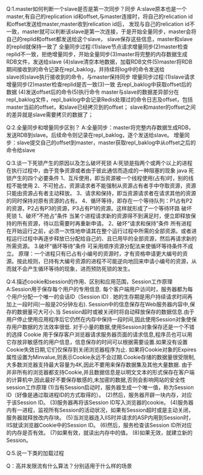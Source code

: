 Q:1.master如何判断一个slave是否是第一次同步？同步
A:slave原本也是一个master,有自己的replication id和offset,与master连接时，将自己的relication id 和offset发送给master,master收到relication id后，
  发现与自己的relication id不一致，master就可以判断该slave是第一次连接，于是开始全量同步，master会将自己的replid和offset都发送给这个slave，
  slave保存这些信息，master和slave的replid就保持一致了
  全量同步过程:(1)slave节点请求增量同步(2)master检查replid不一致，拒绝增量同步，开始全量同步(3)master将完整的内存数据生成RDB文件，发送给slave
              (4)slave清空本地数据，加载RDB文件(5)master将RDB期间接收到的命令记录在repl_baklog，并持续将log中的命令发送给slave(6)slave执行接收到的命令，与master保持同步
  增量同步过程:(1)slave请求增量同步(2)master检查replid是否一致(3)一致 去repl_baklog中获取offset后的数据 (4)发送offset后的命令(5)执行命令
  master与slave的数据差异部分在repl_baklog文件，repl_baklog中会记录Redis处理过的命令日志及offset，包括master当前的offset，和slave已经拷贝到的offset；
  slave和master的offset之间的差异就是slave需要拷贝的数据了；
  
Q:2.全量同步和增量同步区别？
A:全量同步：master将完整内存数据生成RDB，发送RDB到slave。后续命令则记录在repl_baklog，逐个发送给slave。
  增量同步：slave提交自己的offset到master，master获取repl_baklog中从offset之后的命令给slave
 
Q:3.谈一下死锁产生的原因以及怎么破坏死锁
A:死锁是指两个或两个以上的进程在执行过程中，由于竞争资源或者由于彼此通信而造成的一种阻塞的现象
  java 死锁产生的四个必要条件
   1、互斥使用，即当资源被一个线程使用(占有)时，别的线程不能使用
   2、不可抢占，资源请求者不能强制从资源占有者手中夺取资源，资源只能由资源占有者主动释放。
   3、请求和保持，即当资源请求者在请求其他的资源的同时保持对原有资源的占有。
   4、循环等待，即存在一个等待队列：P1占有P2的资源，P2占有P3的资源，P3占有P1的资源。这样就形成了一个等待环路
  破坏死锁
   1、破坏“不抢占”条件 当某个进程请求新的资源得不到满足时，便立即释放保持的所有资源，待以后需要时再重新申请。
   2、破坏“请求和保持”条件 所有进程在开始运行之前，必须一次性地申请其在整个运行过程中所需的全部资源。或者进程运行过程中再逐步释放已分配给自己的、且已用毕的全部资源，然后再请求新的所需资源。
   3.破坏“循环等待”条件 可采用顺序资源分配法来使循环等待条件不成立。 原理：一个进程只有已占有小编号的资源时，才有资格申请更大编号的资源。按此规则，已持有大编号资源的进程不可能逆向地回来申请小编号的资源，从而就不会产生循环等待的现象，进而预防死锁的发生。
   
Q:4.描述cookie和session的作用、区别和应用范围，Session工作原理
A:Session用于保存每个用户的专用信息. 每个客户端用户访问时，服务器都为每个用户分配一个唯一的会话ID（Session ID) . 她的生存期是用户持续请求时间再加上一段时间(一般是20分钟左右).
  Session中的信息保存在Web服务器内容中,保存的数据量可大可小.当 Session超时或被关闭时将自动释放保存的数据信息.由于用户停止使用应用程序后它仍然在内存中保持一段时间,因此使用Session对象使保存用户数据的方法效率很低.
  对于小量的数据,使用Session对象保存还是一个不错的选择
  Cookie 用于保存客户浏览器请求服务器页面的请求信息,程序员也可以用它存放非敏感性的用户信息，信息保存的时间可以根据需要设置.如果没有设置Cookie失效日期,它们仅保存到关闭浏览器程序为止.
  如果将Cookie对象的Expires属性设置为Minvalue,则表示Cookie永远不会过期.Cookie存储的数据量很受限制,大多数浏览器支持最大容量为4K,因此不要用来保存数据集及其他大量数据.
  由于并非所有的浏览器都支持Cookie,并且数据信息是以明文文本的形式保存在客户端的计算机中,因此最好不要保存敏感的,未加密的数据,否则会影响网站的安全性
  session工作原理
  (1)当有Session启动时，服务器生成一个唯一值，称为Session ID（好像是通过取进程ID的方式取得的）。
  (2)然后，服务器开辟一块内存，对应于该Session ID。
  (3)服务器再将该Session ID写入浏览器的cookie。
  (4)服务器内有一进程，监视所有Session的活动状况，如果有Session超时或是主动关闭，服务器就释放改内存块。
  (5)当浏览器连入IIS时并请求的ASP内用到Session时，IIS就读浏览器Cookie中的Session ID。
  (6)然后，服务检查该Session ID所对应的内存是否有效。
  (7)如果有效，就读出内存中的值。
  (8)如果无效，就建立新的Session。
  
Q:5.说一下类的加载过程

Q：高并发限流有什么算法？分别适用于什么样的场景
    